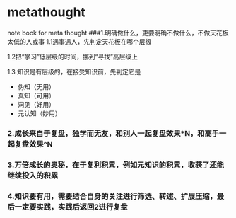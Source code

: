 # metathought
note book for meta thought
###1.明确做什么，更要明确不做什么，不做天花板太低的人或事
1.1遇事遇人，先判定天花板在哪个层级

1.2把“学习”低层级的时间，挪到“寻找”高层级上

1.3 知识是有层级的，在接受知识前，先判定它是
- 伪知（无用）
- 真知（可用）
- 洞见（好用）
- 元认知（妙用）

### 2.成长来自于复盘，独学而无友，和别人一起复盘效果*N，和高手一起复盘效果^N
### 3.万倍成长的奥秘，在于复利积累，例如元知识的积累，收获了还能继续投入的积累
### 4.知识要有用，需要结合自身的关注进行筛选、转述、扩展压缩，最后一定要实践，实践后返回2进行复盘
